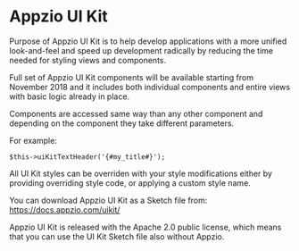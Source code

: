 # Appzio UI Kit
Purpose of Appzio UI Kit is to help develop applications with a more unified look-and-feel and speed up development radically by reducing the time needed for styling views and components. 

Full set of Appzio UI Kit components will be available starting from November 2018 and it includes both individual components and entire views with basic logic already in place. 

Components are accessed same way than any other component and depending on the component they take different parameters.

For example:
```
$this->uiKitTextHeader('{#my_title#}');
```

All UI Kit styles can be overriden with your style modifications either by providing overriding style code, or applying a custom style name.

You can download Appzio UI Kit as a Sketch file from:
https://docs.appzio.com/uikit/

Appzio UI Kit is released with the Apache 2.0 public license, which means that you can use the UI Kit Sketch file also without Appzio.
